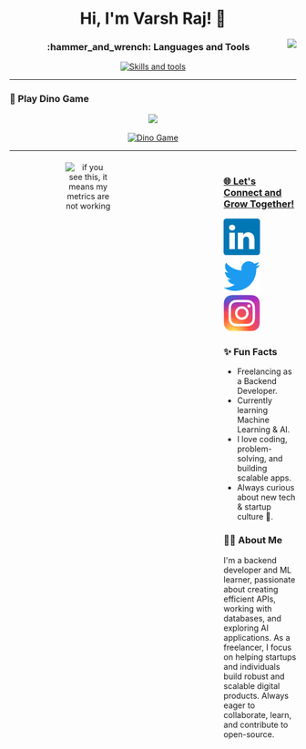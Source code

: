 
  </a>
</div>


<h1 align="center">Hi, I'm Varsh Raj! 👋 </h1>
<img align="right" src="https://visitor-badge.laobi.icu/badge?page_id=varshraj_profile&left_color=royalblue&right_color=black"  />

<h3 align="center">:hammer_and_wrench: Languages and Tools</h3>

<p align="center">
  <a href="https://skillicons.dev">
    <img src="https://skillicons.dev/icons?i=python,fastapi,postgres,mysql,git,github,aws" alt="Skills and tools"/>
  </a>
</p>

---
### 🦖 Play Dino Game

<div align="center">
  <a href=" https://vrshraj.github.io/dino-game/" target="_blank">
    <img src="https://img.shields.io/badge/Click%20to%20Play-Dino%20Game-brightgreen?style=for-the-badge&logo=googlechrome" />
    
![Dino Game](./dino.svg)


---

<div style="display: flex; justify-content: space-between; align-items: flex-start; margin-top: 20px;">

  <!-- Left Column: Metrics -->
  <div style="flex: 1; max-width: 45%;">
      <img align="left" width="50%" alt="if you see this, it means my metrics are not working" src="https://github.com/yourusername/yourusername/blob/main/github-metrics.svg">
  </div>

  <!-- Right Column -->
  <div style="flex: 1; max-width: 45%; text-align: left; margin-left: 20px;">

  <h3>🌐 Let's Connect and Grow Together!</h3>
  <p>
      <a href="https://www.linkedin.com/in/your-linkedin/" target="_blank">
          <img src="https://raw.githubusercontent.com/CLorant/readme-social-icons/main/large/filled/linkedin.svg" alt="LinkedIn">
      </a>
      <a href="https://twitter.com/your-twitter" target="_blank">
          <img src="https://raw.githubusercontent.com/CLorant/readme-social-icons/main/large/filled/twitter.svg" alt="Twitter">
      </a>
      <a href="https://instagram.com/your-insta" target="_blank">
          <img src="https://raw.githubusercontent.com/CLorant/readme-social-icons/main/large/filled/instagram.svg" alt="Instagram">
      </a>
  </p>
        
  <h3>✨ Fun Facts</h3>
  <ul>
      <li>Freelancing as a Backend Developer.</li>
      <li>Currently learning Machine Learning & AI.</li>
      <li>I love coding, problem-solving, and building scalable apps.</li>
      <li>Always curious about new tech & startup culture 🚀.</li>
  </ul>
        
  <h3>🧑‍💻 About Me</h3>
  <p>
      I'm a backend developer and ML learner, passionate about creating efficient APIs, 
      working with databases, and exploring AI applications. 
      As a freelancer, I focus on helping startups and individuals build robust and scalable digital products. 
      Always eager to collaborate, learn, and contribute to open-source.
  </p>

  </div>
</div>
